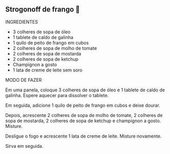 ## Strogonoff de frango :poultry_leg:

INGREDIENTES

- 3 colheres de sopa de óleo
- 1 tablete de caldo de galinha
- 1 quilo de peito de frango em cubos
- 2 colheres de sopa de molho de tomate
- 2 colheres de sopa de mostarda
- 2 colheres de sopa de ketchup
- Champignon a gosto
- 1 lata de creme de leite sem soro

MODO DE FAZER

Em uma panela, coloque 3 colheres de sopa de óleo e 1 tablete de caldo de galinha. Espere aquecer para dissolver o tablete.

Em seguida, adicione 1 quilo de peito de frango em cubos e deixe dourar.

Depois, acrescente 2 colheres de sopa de molho de tomate, 2 colheres de sopa de mostarda, 2 colheres de sopa de ketchup e champignon a gosto. Misture.

Desligue o fogo e acrescente 1 lata de creme de leite. Misture novamente.

Sirva em seguida.
